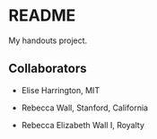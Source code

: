 # README

My handouts project.

## Collaborators 

- Elise Harrington, MIT

- Rebecca Wall, Stanford, California

- Rebecca Elizabeth Wall I, Royalty
